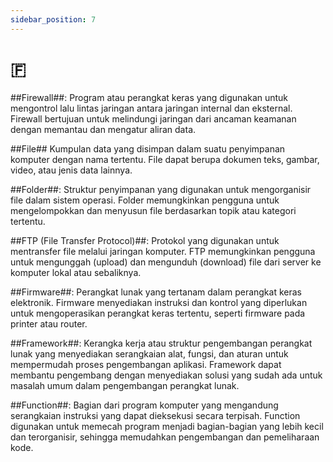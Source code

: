 ```yaml
---
sidebar_position: 7
---
```


# 🇫 

##Firewall##: Program atau perangkat keras yang digunakan untuk mengontrol lalu lintas jaringan antara jaringan internal dan eksternal. Firewall bertujuan untuk melindungi jaringan dari ancaman keamanan dengan memantau dan mengatur aliran data.

##File## Kumpulan data yang disimpan dalam suatu penyimpanan komputer dengan nama tertentu. File dapat berupa dokumen teks, gambar, video, atau jenis data lainnya.

##Folder##: Struktur penyimpanan yang digunakan untuk mengorganisir file dalam sistem operasi. Folder memungkinkan pengguna untuk mengelompokkan dan menyusun file berdasarkan topik atau kategori tertentu.

##FTP (File Transfer Protocol)##: Protokol yang digunakan untuk mentransfer file melalui jaringan komputer. FTP memungkinkan pengguna untuk mengunggah (upload) dan mengunduh (download) file dari server ke komputer lokal atau sebaliknya.

##Firmware##: Perangkat lunak yang tertanam dalam perangkat keras elektronik. Firmware menyediakan instruksi dan kontrol yang diperlukan untuk mengoperasikan perangkat keras tertentu, seperti firmware pada printer atau router.

##Framework##: Kerangka kerja atau struktur pengembangan perangkat lunak yang menyediakan serangkaian alat, fungsi, dan aturan untuk mempermudah proses pengembangan aplikasi. Framework dapat membantu pengembang dengan menyediakan solusi yang sudah ada untuk masalah umum dalam pengembangan perangkat lunak.

##Function##: Bagian dari program komputer yang mengandung serangkaian instruksi yang dapat dieksekusi secara terpisah. Function digunakan untuk memecah program menjadi bagian-bagian yang lebih kecil dan terorganisir, sehingga memudahkan pengembangan dan pemeliharaan kode.